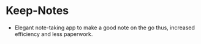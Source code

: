 # Keep-Notes

- Elegant note-taking app to make a good note on the go thus, increased efficiency and less paperwork.
